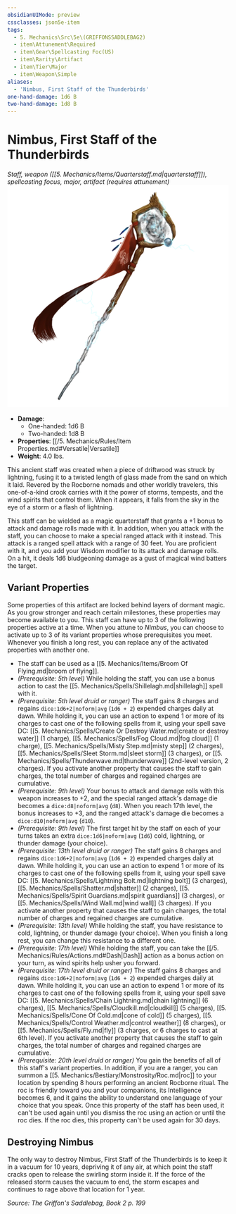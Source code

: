 ```yaml
---
obsidianUIMode: preview
cssclasses: json5e-item
tags:
  - 5. Mechanics\Src\5e\(GRIFFONSSADDLEBAG2)
  - item\Attunement\Required
  - item\Gear\Spellcasting Foc(US)
  - item\Rarity\Artifact
  - item\Tier\Major
  - item\Weapon\Simple
aliases:
  - 'Nimbus, First Staff of the Thunderbirds'
one-hand-damage: 1d6 B
two-hand-damage: 1d8 B
---
```

# Nimbus, First Staff of the Thunderbirds
*Staff, weapon ([[5. Mechanics/Items/Quarterstaff.md\|quarterstaff]]), spellcasting focus, major, artifact (requires attunement)*  
![](https://raw.githubusercontent.com/TheGiddyLimit/homebrew-img/main/img/GriffonsSaddlebag2/Items/Nimbus-First-Staff-of-the-Thunderbirds.webp#right)  

- **Damage**:
  - One-handed: 1d6 B
  - Two-handed: 1d8 B
- **Properties**: [[/5. Mechanics/Rules/Item Properties.md#Versatile\|Versatile]]
- **Weight**: 4.0 lbs.

This ancient staff was created when a piece of driftwood was struck by lightning, fusing it to a twisted length of glass made from the sand on which it laid. Revered by the Rocborne nomads and other worldly travelers, this one-of-a-kind crook carries with it the power of storms, tempests, and the wind spirits that control them. When it appears, it falls from the sky in the eye of a storm or a flash of lightning.

This staff can be wielded as a magic quarterstaff that grants a +1 bonus to attack and damage rolls made with it. In addition, when you attack with the staff, you can choose to make a special ranged attack with it instead. This attack is a ranged spell attack with a range of 30 feet. You are proficient with it, and you add your Wisdom modifier to its attack and damage rolls. On a hit, it deals 1d6 bludgeoning damage as a gust of magical wind batters the target.

## Variant Properties

Some properties of this artifact are locked behind layers of dormant magic. As you grow stronger and reach certain milestones, these properties may become available to you. This staff can have up to 3 of the following properties active at a time. When you attune to *Nimbus*, you can choose to activate up to 3 of its variant properties whose prerequisites you meet. Whenever you finish a long rest, you can replace any of the activated properties with another one.

- The staff can be used as a [[5. Mechanics/Items/Broom Of Flying.md\|broom of flying]].  
- *(Prerequisite: 5th level)* While holding the staff, you can use a bonus action to cast the [[5. Mechanics/Spells/Shillelagh.md\|shillelagh]] spell with it.  
- *(Prerequisite: 5th level druid or ranger)* The staff gains 8 charges and regains `dice:1d6+2|noform|avg` (`1d6 + 2`) expended charges daily at dawn. While holding it, you can use an action to expend 1 or more of its charges to cast one of the following spells from it, using your spell save DC: [[5. Mechanics/Spells/Create Or Destroy Water.md\|create or destroy water]] (1 charge), [[5. Mechanics/Spells/Fog Cloud.md\|fog cloud]] (1 charge), [[5. Mechanics/Spells/Misty Step.md\|misty step]] (2 charges), [[5. Mechanics/Spells/Sleet Storm.md\|sleet storm]] (3 charges), or [[5. Mechanics/Spells/Thunderwave.md\|thunderwave]] (2nd-level version, 2 charges). If you activate another property that causes the staff to gain charges, the total number of charges and regained charges are cumulative.  
- *(Prerequisite: 9th level)* Your bonus to attack and damage rolls with this weapon increases to +2, and the special ranged attack's damage die becomes a `dice:d8|noform|avg` (`d8`). When you reach 17th level, the bonus increases to +3, and the ranged attack's damage die becomes a `dice:d10|noform|avg` (`d10`).  
- *(Prerequisite: 9th level)* The first target hit by the staff on each of your turns takes an extra `dice:1d6|noform|avg` (`1d6`) cold, lightning, or thunder damage (your choice).  
- *(Prerequisite: 13th level druid or ranger)* The staff gains 8 charges and regains `dice:1d6+2|noform|avg` (`1d6 + 2`) expended charges daily at dawn. While holding it, you can use an action to expend 1 or more of its charges to cast one of the following spells from it, using your spell save DC: [[5. Mechanics/Spells/Lightning Bolt.md\|lightning bolt]] (3 charges), [[5. Mechanics/Spells/Shatter.md\|shatter]] (2 charges), [[5. Mechanics/Spells/Spirit Guardians.md\|spirit guardians]] (3 charges), or [[5. Mechanics/Spells/Wind Wall.md\|wind wall]] (3 charges). If you activate another property that causes the staff to gain charges, the total number of charges and regained charges are cumulative.  
- *(Prerequisite: 13th level)* While holding the staff, you have resistance to cold, lightning, or thunder damage (your choice). When you finish a long rest, you can change this resistance to a different one.  
- *(Prerequisite: 17th level)* While holding the staff, you can take the [[/5. Mechanics/Rules/Actions.md#Dash\|Dash]] action as a bonus action on your turn, as wind spirits help usher you forward.  
- *(Prerequisite: 17th level druid or ranger)* The staff gains 8 charges and regains `dice:1d6+2|noform|avg` (`1d6 + 2`) expended charges daily at dawn. While holding it, you can use an action to expend 1 or more of its charges to cast one of the following spells from it, using your spell save DC: [[5. Mechanics/Spells/Chain Lightning.md\|chain lightning]] (6 charges), [[5. Mechanics/Spells/Cloudkill.md\|cloudkill]] (5 charges), [[5. Mechanics/Spells/Cone Of Cold.md\|cone of cold]] (5 charges), [[5. Mechanics/Spells/Control Weather.md\|control weather]] (8 charges), or [[5. Mechanics/Spells/Fly.md\|fly]] (3 charges, or 6 charges to cast at 6th level). If you activate another property that causes the staff to gain charges, the total number of charges and regained charges are cumulative.  
- *(Prerequisite: 20th level druid or ranger)* You gain the benefits of all of this staff's variant properties. In addition, if you are a ranger, you can summon a [[5. Mechanics/Bestiary/Monstrosity/Roc.md\|roc]] to your location by spending 8 hours performing an ancient Rocborne ritual. The roc is friendly toward you and your companions, its Intelligence becomes 6, and it gains the ability to understand one language of your choice that you speak. Once this property of the staff has been used, it can't be used again until you dismiss the roc using an action or until the roc dies. If the roc dies, this property can't be used again for 30 days.  

## Destroying Nimbus

The only way to destroy Nimbus, First Staff of the Thunderbirds is to keep it in a vacuum for 10 years, depriving it of any air, at which point the staff cracks open to release the swirling storm inside it. If the force of the released storm causes the vacuum to end, the storm escapes and continues to rage above that location for 1 year.

*Source: The Griffon's Saddlebag, Book 2 p. 199*
